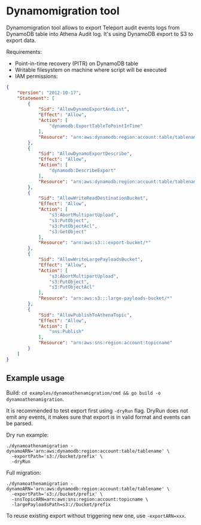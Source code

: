 # Dynamomigration tool

Dynamomigration tool allows to export Teleport audit events logs from DynamoDB
table into Athena Audit log.
It's using DynamoDB export to S3 to export data.

Requirements:

* Point-in-time recovery (PITR) on DynamoDB table
* Writable filesystem on machine where script will be executed
* IAM permissions:

```json
{
    "Version": "2012-10-17",
    "Statement": [
        {
            "Sid": "AllowDynamoExportAndList",
            "Effect": "Allow",
            "Action": [
                "dynamodb:ExportTableToPointInTime"
            ],
            "Resource": "arn:aws:dynamodb:region:account:table/tablename"
        },
        {
            "Sid": "AllowDynamoExportDescribe",
            "Effect": "Allow",
            "Action": [
                "dynamodb:DescribeExport"
            ],
            "Resource": "arn:aws:dynamodb:region:account:table/tablename/*"
        },
        {
            "Sid": "AllowWriteReadDestinationBucket",
            "Effect": "Allow",
            "Action": [
                "s3:AbortMultipartUpload",
                "s3:PutObject",
                "s3:PutObjectAcl",
                "s3:GetObject"
            ],
            "Resource": "arn:aws:s3:::export-bucket/*"
        },
        {
            "Sid": "AllowWriteLargePayloadsBucket",
            "Effect": "Allow",
            "Action": [
                "s3:AbortMultipartUpload",
                "s3:PutObject",
                "s3:PutObjectAcl"
            ],
            "Resource": "arn:aws:s3:::large-payloads-bucket/*"
        },
        {
            "Sid": "AllowPublishToAthenaTopic",
            "Effect": "Allow",
            "Action": [
                "sns:Publish"
            ],
            "Resource": "arn:aws:sns:region:account:topicname"
        }
    ]
}
```

## Example usage

Build: `cd examples/dynamoathenamigration/cmd && go build -o dynamoathenamigration`.

It is recommended to test export first using `-dryRun` flag. DryRun does not emit any events,
it makes sure that export is in valid format and events can be parsed.

Dry run example:

```shell
./dynamoathenamigration -dynamoARN='arn:aws:dynamodb:region:account:table/tablename' \
  -exportPath='s3://bucket/prefix' \
  -dryRun
```

Full migration:

```shell
./dynamoathenamigration -dynamoARN='arn:aws:dynamodb:region:account:table/tablename' \
  -exportPath='s3://bucket/prefix' \
  -snsTopicARN=arn:aws:sns:region:account:topicname \
  -largePayloadsPath=s3://bucket/prefix
```

To reuse existing export without triggering new one, use `-exportARN=xxx`.
